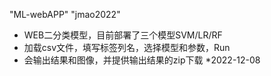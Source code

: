 "ML-webAPP" 
"jmao2022" 
* WEB二分类模型，目前部署了三个模型SVM/LR/RF
* 加载csv文件，填写标签列名，选择模型和参数，Run
* 会输出结果和图像，并提供输出结果的zip下载
*2022-12-08
